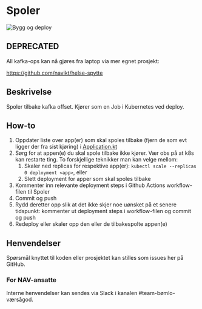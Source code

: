 # Spoler
![Bygg og deploy](https://github.com/navikt/helse-spoler/workflows/Bygg%20og%20deploy/badge.svg)

## DEPRECATED

All kafka-ops kan nå gjøres fra laptop via mer egnet prosjekt:

https://github.com/navikt/helse-spytte

## Beskrivelse
Spoler tilbake kafka offset. Kjører som en Job i Kubernetes ved deploy.

## How-to
1. Oppdater liste over app(er) som skal spoles tilbake (fjern de som evt ligger der fra sist kjøring) i [Application.kt](https://github.com/navikt/helse-spoler/blob/master/src/main/kotlin/no/nav/helse/spoler/Application.kt#L27)
1. Sørg for at appen(e) du skal spole tilbake ikke kjører. Vær obs på at k8s kan restarte ting. To forskjellige teknikker man kan velge mellom:
    1. Skaler ned replicas for respektive app(er): `kubectl scale --replicas 0 deployment <app>`, eller
    1. Slett deployment for apper som skal spoles tilbake
1. Kommenter inn relevante deployment steps i Github Actions workflow-filen til Spoler
1. Commit og push
1. Rydd deretter opp slik at det ikke skjer noe uønsket på et senere tidspunkt: kommenter ut deployment steps i workflow-filen og commit og push
1. Redeploy eller skaler opp den eller de tilbakespolte appen(e)

## Henvendelser
Spørsmål knyttet til koden eller prosjektet kan stilles som issues her på GitHub.

### For NAV-ansatte
Interne henvendelser kan sendes via Slack i kanalen #team-bømlo-værsågod.
